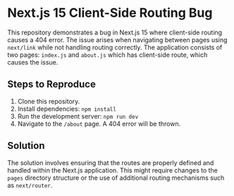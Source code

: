 # Next.js 15 Client-Side Routing Bug

This repository demonstrates a bug in Next.js 15 where client-side routing causes a 404 error.  The issue arises when navigating between pages using `next/link` while not handling routing correctly. The application consists of two pages: `index.js` and `about.js` which has client-side route, which causes the issue.

## Steps to Reproduce

1. Clone this repository.
2. Install dependencies: `npm install`
3. Run the development server: `npm run dev`
4. Navigate to the `/about` page.  A 404 error will be thrown.

## Solution

The solution involves ensuring that the routes are properly defined and handled within the Next.js application. This might require changes to the `pages` directory structure or the use of additional routing mechanisms such as `next/router`.